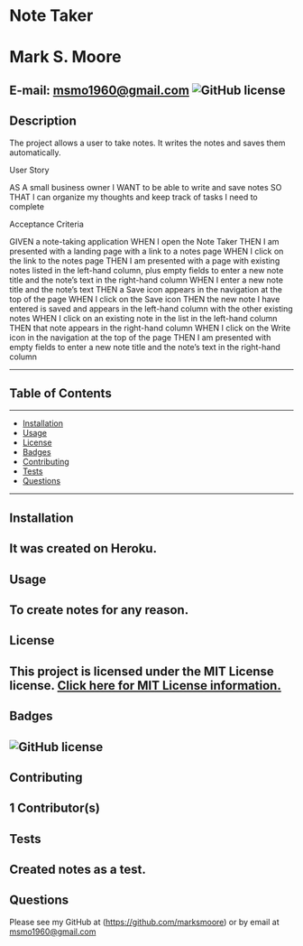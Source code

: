 # Note Taker
  # Mark S. Moore
  E-mail: msmo1960@gmail.com
  ![GitHub license](https://img.shields.io/badge/License-MIT-blue.svg)
---
## Description 
The project allows a user to take notes.  It writes the notes and saves them automatically.

User Story

AS A small business owner
I WANT to be able to write and save notes
SO THAT I can organize my thoughts and keep track of tasks I need to complete

Acceptance Criteria

GIVEN a note-taking application
WHEN I open the Note Taker
THEN I am presented with a landing page with a link to a notes page
WHEN I click on the link to the notes page
THEN I am presented with a page with existing notes listed in the left-hand column, plus empty fields to enter a new note title and the note’s text in the right-hand column
WHEN I enter a new note title and the note’s text
THEN a Save icon appears in the navigation at the top of the page
WHEN I click on the Save icon
THEN the new note I have entered is saved and appears in the left-hand column with the other existing notes
WHEN I click on an existing note in the list in the left-hand column
THEN that note appears in the right-hand column
WHEN I click on the Write icon in the navigation at the top of the page
THEN I am presented with empty fields to enter a new note title and the note’s text in the right-hand column

---
## Table of Contents
---
* [Installation](#Installation)
* [Usage](#Usage)
* [License](#License)
* [Badges](#Badges)
* [Contributing](#Contributors)
* [Tests](#Tests)
* [Questions](#Questions)
---
## Installation
It was created on Heroku.
---
## Usage 
To create notes for any reason.
---
## License
This project is licensed under the MIT License license.
[Click here for MIT License information.](https://mit-license.org/)
---
## Badges
![GitHub license](https://img.shields.io/badge/License-MIT-blue.svg)
---
## Contributing
1 Contributor(s)
---
## Tests
Created notes as a test.
---
## Questions
Please see my GitHub at (https://github.com/marksmoore) or by email at msmo1960@gmail.com

